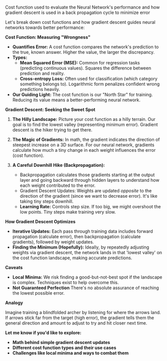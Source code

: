 Cost function used to evaluate the Neural Network's performance and how gradient descent is used in a back propagation cycle to minimize error

Let's break down cost functions and how gradient descent guides neural networks towards better performance:

**Cost Function: Measuring "Wrongness"**

* **Quantifies Error:**  A cost function compares the network's prediction to the true, known answer. Higher the value, the larger the discrepancy.
* **Types:**   
   * **Mean Squared Error (MSE):** Common for regression tasks (predicting  continuous values). Squares the difference between prediction and reality.
   * **Cross-entropy Loss:** Often used for classification (which category something belongs to).  Logarithmic form penalizes confident wrong predictions heavily.
* **Our Guiding Light:** The cost function is our "North Star" for training. Reducing its value means a better-performing neural network.

**Gradient Descent:  Seeking the Sweet Spot**

1. **The Hilly Landscape:** Picture your cost function as a hilly terrain. Our goal is to find the lowest valley (representing minimum error). Gradient descent is the hiker  trying to get there.

2. **The Magic of Gradients:** In math, the gradient indicates the direction of steepest increase on a 3D surface. For our neural network, gradients calculate how much a tiny change in each weight influences the error (cost function). 

3. **A Careful Downhill Hike (Backpropagation):**
    * Backpropagation calculates those gradients starting at the output layer and going backward through hidden layers to understand how each weight contributed to the error.
    * Gradient Descent Updates: Weights are updated *opposite* to the direction of the gradient (since we want to decrease error). It's like taking tiny steps downhill.
    * **Learning Rate:** Controls step size. If too big, we might overshoot the low points.  Tiny steps make training very slow.

**How Gradient Descent Optimizes**

* **Iterative Updates:** Each pass through training data includes forward propagation (calculate error), then backpropagation (calculate gradients), followed by weight updates.
* **Finding the Minimum (Hopefully):** Ideally, by repeatedly adjusting weights  via gradient descent, the network lands in that 'lowest valley' on the cost function landscape, making accurate predictions. 

**Caveats**

* **Local Minima:**  We  risk finding a good-but-not-best spot if the landscape is complex. Techniques exist to help overcome this.
* **Not Guaranteed Perfection** There's no absolute assurance of reaching the lowest possible error.

**Analogy**

Imagine training a blindfolded archer by listening for where the arrows land. If arrows stick far from the target (high error), the gradient tells them the general direction and amount to adjust to try and hit closer next time.

**Let me know if you'd like to explore:**

* **Math behind simple gradient descent updates**
* **Different cost function types and their use cases**
* **Challenges like local minima and ways to combat them**
